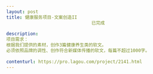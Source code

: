 ```yaml
---                
layout: post       
title: 健康服务项目-文案创造II
                                已完成
           
description: 
项目需求：
根据我们提供的素材，创作3篇健康养生类的软文。
必须依照品牌的调性、创作符合新媒体传播的软文，每篇不超过1000字。
     
contenturl: https://pro.lagou.com/project/2141.html      
---                 
```

